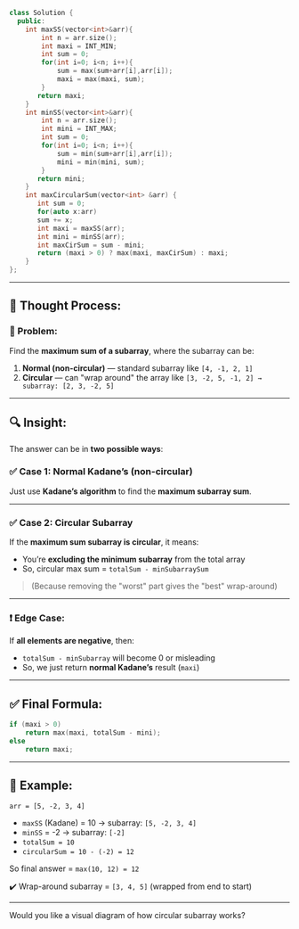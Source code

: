```cpp
class Solution {
  public:
    int maxSS(vector<int>&arr){
        int n = arr.size();
        int maxi = INT_MIN;
        int sum = 0;
        for(int i=0; i<n; i++){
            sum = max(sum+arr[i],arr[i]);
            maxi = max(maxi, sum);
        }
       return maxi;  
    }
    int minSS(vector<int>&arr){
        int n = arr.size();
        int mini = INT_MAX;
        int sum = 0;
        for(int i=0; i<n; i++){
            sum = min(sum+arr[i],arr[i]);
            mini = min(mini, sum);
        }
       return mini;  
    }
    int maxCircularSum(vector<int> &arr) {
       int sum = 0;
       for(auto x:arr)
       sum += x;
       int maxi = maxSS(arr);
       int mini = minSS(arr);
       int maxCirSum = sum - mini;
       return (maxi > 0) ? max(maxi, maxCirSum) : maxi;
    }
};
```

---

## 🧠 **Thought Process:**

### 🎯 Problem:

Find the **maximum sum of a subarray**, where the subarray can be:

1. **Normal (non-circular)** — standard subarray like `[4, -1, 2, 1]`
2. **Circular** — can "wrap around" the array like `[3, -2, 5, -1, 2] → subarray: [2, 3, -2, 5]`

---

## 🔍 Insight:

The answer can be in **two possible ways**:

### ✅ **Case 1: Normal Kadane’s (non-circular)**

Just use **Kadane’s algorithm** to find the **maximum subarray sum**.

---

### ✅ **Case 2: Circular Subarray**

If the **maximum sum subarray is circular**, it means:

* You’re **excluding the minimum subarray** from the total array
* So, circular max sum = `totalSum - minSubarraySum`

> (Because removing the "worst" part gives the "best" wrap-around)

---

### ❗ Edge Case:

If **all elements are negative**, then:

* `totalSum - minSubarray` will become 0 or misleading
* So, we just return **normal Kadane’s** result (`maxi`)

---

## ✅ Final Formula:

```cpp
if (maxi > 0)
    return max(maxi, totalSum - mini);
else
    return maxi;
```

---

## 🧪 Example:

`arr = [5, -2, 3, 4]`

* `maxSS` (Kadane) = 10 → subarray: `[5, -2, 3, 4]`
* `minSS` = -2 → subarray: `[-2]`
* `totalSum = 10`
* `circularSum = 10 - (-2) = 12`

So final answer = `max(10, 12) = 12`

✔️ Wrap-around subarray = `[3, 4, 5]` (wrapped from end to start)

---

Would you like a visual diagram of how circular subarray works?
